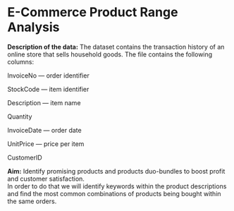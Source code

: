 # E-Commerce Product Range Analysis
**Description of the data:**
The dataset contains the transaction history of an online store that sells household goods.
The file contains the following columns:

InvoiceNo — order identifier

StockCode — item identifier

Description — item name

Quantity

InvoiceDate — order date

UnitPrice — price per item

CustomerID

**Aim:**
Identify promising products and products duo-bundles to boost profit and customer satisfaction. <br>
In order to do that we will identify keywords within the product descriptions and find the most common combinations of products being bought within the same orders.

